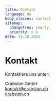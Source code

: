 ```yaml
---
title: Kontakt
language: de
body_classes: contact
sitemap:
  changefreq: yearly
  priority: 0.4
date: 13.10.2023
---
```


# Kontakt

Kontaktiere uns unter:

Crabston GmbH <br />
[kontakt@crabston.ch](mailto:kontakt@crabston.ch) <br />
[crabston.ch](https://crabston.ch)
